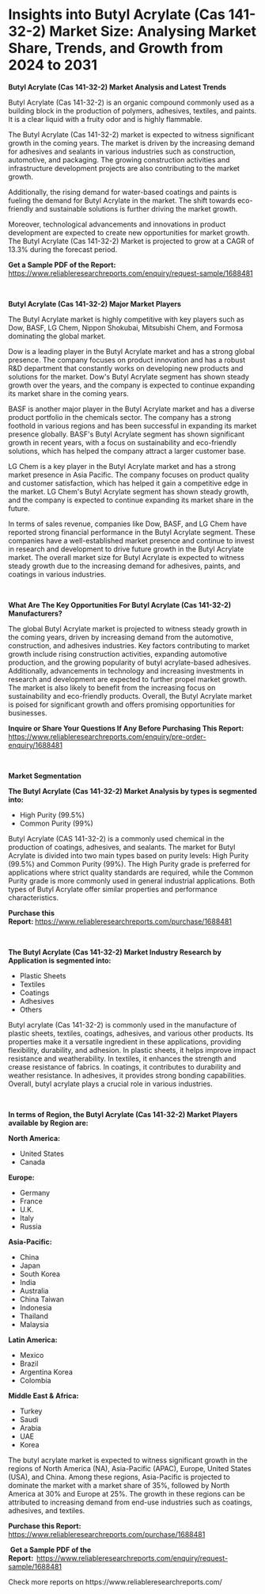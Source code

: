 <p><h1>Insights into Butyl Acrylate (Cas 141-32-2) Market Size: Analysing Market Share, Trends, and Growth from 2024 to 2031</h1></p><p><strong>Butyl Acrylate (Cas 141-32-2) Market Analysis and Latest Trends</strong></p>
<p><p>Butyl Acrylate (Cas 141-32-2) is an organic compound commonly used as a building block in the production of polymers, adhesives, textiles, and paints. It is a clear liquid with a fruity odor and is highly flammable.</p><p>The Butyl Acrylate (Cas 141-32-2) market is expected to witness significant growth in the coming years. The market is driven by the increasing demand for adhesives and sealants in various industries such as construction, automotive, and packaging. The growing construction activities and infrastructure development projects are also contributing to the market growth.</p><p>Additionally, the rising demand for water-based coatings and paints is fueling the demand for Butyl Acrylate in the market. The shift towards eco-friendly and sustainable solutions is further driving the market growth.</p><p>Moreover, technological advancements and innovations in product development are expected to create new opportunities for market growth. The Butyl Acrylate (Cas 141-32-2) Market is projected to grow at a CAGR of 13.3% during the forecast period.</p></p>
<p><strong>Get a Sample PDF of the Report:&nbsp;</strong> <a href="https://www.reliableresearchreports.com/enquiry/request-sample/1688481">https://www.reliableresearchreports.com/enquiry/request-sample/1688481</a></p>
<p>&nbsp;</p>
<p><strong>Butyl Acrylate (Cas 141-32-2) Major Market Players</strong></p>
<p><p>The Butyl Acrylate market is highly competitive with key players such as Dow, BASF, LG Chem, Nippon Shokubai, Mitsubishi Chem, and Formosa dominating the global market.</p><p>Dow is a leading player in the Butyl Acrylate market and has a strong global presence. The company focuses on product innovation and has a robust R&D department that constantly works on developing new products and solutions for the market. Dow's Butyl Acrylate segment has shown steady growth over the years, and the company is expected to continue expanding its market share in the coming years.</p><p>BASF is another major player in the Butyl Acrylate market and has a diverse product portfolio in the chemicals sector. The company has a strong foothold in various regions and has been successful in expanding its market presence globally. BASF's Butyl Acrylate segment has shown significant growth in recent years, with a focus on sustainability and eco-friendly solutions, which has helped the company attract a larger customer base.</p><p>LG Chem is a key player in the Butyl Acrylate market and has a strong market presence in Asia Pacific. The company focuses on product quality and customer satisfaction, which has helped it gain a competitive edge in the market. LG Chem's Butyl Acrylate segment has shown steady growth, and the company is expected to continue expanding its market share in the future.</p><p>In terms of sales revenue, companies like Dow, BASF, and LG Chem have reported strong financial performance in the Butyl Acrylate segment. These companies have a well-established market presence and continue to invest in research and development to drive future growth in the Butyl Acrylate market. The overall market size for Butyl Acrylate is expected to witness steady growth due to the increasing demand for adhesives, paints, and coatings in various industries.</p></p>
<p>&nbsp;</p>
<p><strong>What Are The Key Opportunities For Butyl Acrylate (Cas 141-32-2) Manufacturers?</strong></p>
<p><p>The global Butyl Acrylate market is projected to witness steady growth in the coming years, driven by increasing demand from the automotive, construction, and adhesives industries. Key factors contributing to market growth include rising construction activities, expanding automotive production, and the growing popularity of butyl acrylate-based adhesives. Additionally, advancements in technology and increasing investments in research and development are expected to further propel market growth. The market is also likely to benefit from the increasing focus on sustainability and eco-friendly products. Overall, the Butyl Acrylate market is poised for significant growth and offers promising opportunities for businesses.</p></p>
<p><strong>Inquire or Share Your Questions If Any Before Purchasing This Report:</strong> <a href="https://www.reliableresearchreports.com/enquiry/pre-order-enquiry/1688481">https://www.reliableresearchreports.com/enquiry/pre-order-enquiry/1688481</a></p>
<p>&nbsp;</p>
<p><strong>Market Segmentation</strong></p>
<p><strong>The Butyl Acrylate (Cas 141-32-2) Market Analysis by types is segmented into:</strong></p>
<p><ul><li>High Purity (99.5%)</li><li>Common Purity (99%)</li></ul></p>
<p><p>Butyl Acrylate (CAS 141-32-2) is a commonly used chemical in the production of coatings, adhesives, and sealants. The market for Butyl Acrylate is divided into two main types based on purity levels: High Purity (99.5%) and Common Purity (99%). The High Purity grade is preferred for applications where strict quality standards are required, while the Common Purity grade is more commonly used in general industrial applications. Both types of Butyl Acrylate offer similar properties and performance characteristics.</p></p>
<p><strong>Purchase this Report:&nbsp;</strong><a href="https://www.reliableresearchreports.com/purchase/1688481">https://www.reliableresearchreports.com/purchase/1688481</a></p>
<p>&nbsp;</p>
<p><strong>The Butyl Acrylate (Cas 141-32-2) Market Industry Research by Application is segmented into:</strong></p>
<p><ul><li>Plastic Sheets</li><li>Textiles</li><li>Coatings</li><li>Adhesives</li><li>Others</li></ul></p>
<p><p>Butyl acrylate (Cas 141-32-2) is commonly used in the manufacture of plastic sheets, textiles, coatings, adhesives, and various other products. Its properties make it a versatile ingredient in these applications, providing flexibility, durability, and adhesion. In plastic sheets, it helps improve impact resistance and weatherability. In textiles, it enhances the strength and crease resistance of fabrics. In coatings, it contributes to durability and weather resistance. In adhesives, it provides strong bonding capabilities. Overall, butyl acrylate plays a crucial role in various industries.</p></p>
<p>&nbsp;</p>
<p><strong>In terms of Region, the Butyl Acrylate (Cas 141-32-2) Market Players available by Region are:</strong></p>
<p>
    <p> <strong> North America: </strong>
        <ul>
            <li>United States</li>
            <li>Canada</li>
        </ul>
        </p> 
    <p> <strong> Europe: </strong>
        <ul>
            <li>Germany</li>
            <li>France</li>
            <li>U.K.</li>
            <li>Italy</li>
            <li>Russia</li>
        </ul>
        </p> 
    <p> <strong> Asia-Pacific: </strong>
        <ul>
            <li>China</li>
            <li>Japan</li>
            <li>South Korea</li>
            <li>India</li>
            <li>Australia</li>
            <li>China Taiwan</li>
            <li>Indonesia</li>
            <li>Thailand</li>
            <li>Malaysia</li>
        </ul>
        </p> 
    <p> <strong> Latin America: </strong>
        <ul>
            <li>Mexico</li>
            <li>Brazil</li>
            <li>Argentina Korea</li>
            <li>Colombia</li>
        </ul>
        </p> 
    <p> <strong> Middle East & Africa: </strong>
        <ul>
            <li>Turkey</li>
            <li>Saudi</li>
            <li>Arabia</li>
            <li>UAE</li>
            <li>Korea</li>
        </ul>
    </p>
    </p>
<p><p>The butyl acrylate market is expected to witness significant growth in the regions of North America (NA), Asia-Pacific (APAC), Europe, United States (USA), and China. Among these regions, Asia-Pacific is projected to dominate the market with a market share of 35%, followed by North America at 30% and Europe at 25%. The growth in these regions can be attributed to increasing demand from end-use industries such as coatings, adhesives, and textiles.</p></p>
<p><strong>Purchase this Report: </strong><a href="https://www.reliableresearchreports.com/purchase/1688481">https://www.reliableresearchreports.com/purchase/1688481</a></p>
<p>&nbsp;<strong>Get a Sample PDF of the Report:&nbsp;&nbsp;</strong><a href="https://www.reliableresearchreports.com/enquiry/request-sample/1688481">https://www.reliableresearchreports.com/enquiry/request-sample/1688481</a></p>
<p><strong></strong></p>
<p>Check more reports on https://www.reliableresearchreports.com/</p>